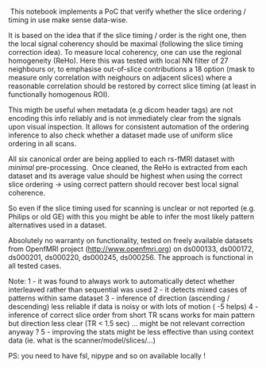  This notebook implements a PoC that verify whether the slice ordering / timing in use make sense data-wise.

 It is based on the idea that if the slice timing / order is the right one, then the local signal coherency 
 should be maximal (following the slice timing correction idea). To measure local coherency, one can use
 the regional homogeneity (ReHo). Here this was tested with local NN filter of 27 neighbours or, to emphasise
 out-of-slice contributions a 18 option (mask to measure only correlation with neighours on adjacent slices)
 where a reasonable correlation should be restored by correct slice timing (at least in functionally homogenous ROI).

 This migth be useful when metadata (e.g dicom header tags) are not encoding this info reliably and
 is not immediately clear from the signals upon visual inspection.
 It allows for consistent automation of the ordering inference to also check whether a dataset made use of 
 uniform slice ordering in all scans.

 All six canonical order are being applied to each rs-fMRI dataset with *minimal* pre-processing. 
 Once cleaned, the ReHo is extracted from each dataset and its average value should be highest when using the correct
 slice ordering -> using correct pattern should recover best local signal coherence.
 
 So even if the slice timing used for scanning is unclear or not reported (e.g. Philips or old GE) with this 
 you might be able to infer the most likely pattern alternatives used in a dataset.
 
 Absolutely no warranty on functionality, tested on freely available datasets from OpenfMRI project (http://www.openfmri.org)
 on ds000133, ds000172, ds000201, ds000220, ds000245, ds000256. The approach is functional in all tested cases.

 Note:
 1 - it was found to always work to automatically detect whether interleaved rather than sequential was used
 2 - it detects mixed cases of patterns within same dataset
 3 - inference of direction (ascending / descending) less reliable if data is noisy or with lots of motion ( -5 helps)
 4 - inference of correct slice order from short TR scans works for main pattern but direction less clear (TR < 1.5 sec) 
     ...  might be not relevant correction anyway ?
 5 - improving the stats might be less effective than using context data (ie. what is the scanner/model/slices/...)
 
 PS: you need to have fsl, nipype and so on available locally !
